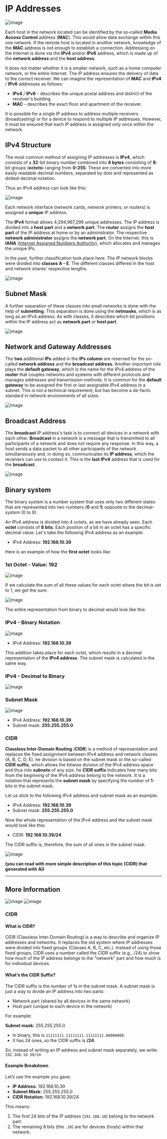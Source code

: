 # IP Addresses

![image](https://github.com/user-attachments/assets/8f02fbc9-f541-4503-95c5-15f80290e7fe)

Each host in the network located can be identified by the so-called **Media Access Control** address (**MAC**). This would allow data exchange within this one network. If the remote host is located in another network, knowledge of the **MAC** address is not enough to establish a connection. Addressing on the Internet is done via the **IPv4** and/or **IPv6** address, which is made up of the **network address** and the **host address**.

It does not matter whether it is a smaller network, such as a home computer network, or the entire Internet. The IP address ensures the delivery of data to the correct receiver. We can imagine the representation of **MAC** and **IPv4** / **IPv6** addresses as follows:

- **IPv4** / **IPv6** - describes the unique postal address and district of the receiver's building.
- **MAC** - describes the exact floor and apartment of the receiver.

It is possible for a single IP address to address multiple receivers (broadcasting) or for a device to respond to multiple IP addresses. However, it must be ensured that each IP address is assigned only once within the network.


## IPv4 Structure

The most common method of assigning IP addresses is **IPv4**, which consists of a **32**-bit binary number combined into **4 bytes** consisting of **8**-bit groups (**octets**) ranging from **0-255**. These are converted into more easily readable decimal numbers, separated by dots and represented as dotted-decimal notation.

Thus an IPv4 address can look like this:

![image](https://github.com/user-attachments/assets/334ea9cf-20b4-4607-93d0-9c6d4e8c0b4f)

Each network interface (network cards, network printers, or routers) is assigned a **unique** IP address.


The **IPv4** format allows 4,294,967,296 unique addresses. The IP address is divided into a **host part** and a **network part**. The **router** assigns the **host part** of the IP address at home or by an administrator. The respective **network administrator** assigns the **network part**. On the Internet, this is **IANA** [(Internet Assigned Numbers Authority)](https://www.iana.org/), which allocates and manages the unique IPs.

In the past, further classification took place here. The IP network blocks were divided into **classes A - E**. The different classes differed in the host and network shares' respective lengths.

![image](https://github.com/user-attachments/assets/dde16279-abf2-4a23-8346-024cd3697967)

## Subnet Mask

A further separation of these classes into small networks is done with the help of **subnetting**. This separation is done using the **netmasks**, which is as long as an IPv4 address. As with classes, it describes which bit positions within the IP address act as **network part** or **host part**.

![image](https://github.com/user-attachments/assets/3bd8ab9b-0390-45a1-9c78-3752a2fd13e4)

## Network and Gateway Addresses

The **two** additional **IPs** added in the **IPs column** are reserved for the so-called **network address** and the **broadcast address**. Another important role plays the **default gateway**, which is the name for the IPv4 address of the **router** that couples networks and systems with different protocols and manages addresses and transmission methods. It is common for the **default gateway** to be assigned the first or last assignable IPv4 address in a subnet. This is not a technical requirement, but has become a de-facto standard in network environments of all sizes.

![image](https://github.com/user-attachments/assets/334d9561-5166-478b-8781-dc6a4d8d1770)

## Broadcast Address

The **broadcast** IP address's task is to connect all devices in a network with each other. **Broadcast** in a network is a message that is transmitted to all participants of a network and does not require any response. In this way, a host sends a data packet to all other participants of the network simultaneously and, in doing so, communicates its **IP address**, which the receivers can use to contact it. This is the **last IPv4** address that is used for the **broadcast**.

![image](https://github.com/user-attachments/assets/5d0bd1d0-1668-498c-ab2a-5b184df72006)

## Binary system

The binary system is a number system that uses only two different states that are represented into two numbers (**0** and **1**) opposite to the decimal-system (0 to 9).

An IPv4 address is divided into 4 octets, as we have already seen. Each **octet** consists of **8 bits**. Each position of a bit in an octet has a specific decimal value. Let's take the following IPv4 address as an example:

- IPv4 Address: **192.168.10.39**

Here is an example of how the **first octet** looks like:

### 1st Octet - Value: 192

![image](https://github.com/user-attachments/assets/eeb5b750-49e5-4c6c-aaee-2dfb9dce7bd4)

If we calculate the sum of all these values for each octet where the bit is set to 1, we get the sum:

![image](https://github.com/user-attachments/assets/a00ca544-6c45-4775-9fec-8a03162df9c4)

The entire representation from binary to decimal would look like this:

### IPv4 - Binary Notation

![image](https://github.com/user-attachments/assets/327a9ae7-d3d4-4888-a592-af692d0b15f3)

- IPv4 Address: **192.168.10.39**

This addition takes place for each octet, which results in a decimal representation of the **IPv4 address**. The subnet mask is calculated in the same way.

### IPv4 - Decimal to Binary

![image](https://github.com/user-attachments/assets/9df5dfcb-7052-4ff6-b4a2-ecd6dbfc3fd5)

### Subnet Mask

![image](https://github.com/user-attachments/assets/0ba343eb-b1c3-4e7e-aa61-9c1bd3ffca4a)

- IPv4 Address: **192.168.10.39**
- Subnet mask: **255.255.255.0**

### CIDR

**Classless Inter-Domain Routing** (**CIDR**) is a method of representation and replaces the fixed assignment between IPv4 address and network classes (A, B, C, D, E). he division is based on the subnet mask or the so-called **CIDR suffix**, which allows the bitwise division of the IPv4 address space and thus into **subnets** of any size. he **CIDR suffix** indicates how many bits from the beginning of the IPv4 address belong to the network. It is a notation that represents the **subnet mask** by specifying the number of **1**-bits in the subnet mask.

Let us stick to the following IPv4 address and subnet mask as an example:

- IPv4 Address: **192.168.10.39**
- Subnet mask: **255.255.255.0**

Now the whole representation of the IPv4 address and the subnet mask would look like this:

- CIDR: **192.168.10.39/24**

The CIDR suffix is, therefore, the sum of all ones in the subnet mask.

![image](https://github.com/user-attachments/assets/892b9a3e-8b80-43d9-9276-d605acf799b1)

**(you can read with more simple description of this topic (CIDR) that generated with AI)**

---
## More Information

![image](https://github.com/user-attachments/assets/d5addb2e-2af9-4fde-a069-16b1f43bc24e)
![image](https://github.com/user-attachments/assets/ec4b8467-1470-447d-a679-11ed75f212e0)


### CIDR
#### What is CIDR?
CIDR (Classless Inter-Domain Routing) is a way to describe and organize IP addresses and networks. It replaces the old system where IP addresses were divided into fixed groups (Classes A, B, C, etc.).
Instead of using those fixed groups, CIDR uses a number called the CIDR suffix (e.g., /24) to show how much of the IP address belongs to the "network" part and how much is for individual devices.

#### What’s the CIDR Suffix?
The CIDR suffix is the number of 1s in the subnet mask.
A subnet mask is just a way to divide an IP address into two parts:

- Network part (shared by all devices in the same network)
- Host part (unique to each device in the network)

For example:

**Subnet mask:** 255.255.255.0

- In binary, this is `11111111.11111111.11111111.00000000`.
- It has 24 ones, so the CIDR suffix is **/24**.

So, instead of writing an IP address and subnet mask separately, we write:
`192.168.10.39/24`

#### Example Breakdown

Let’s use the example you gave:
- **IP Address:** 192.168.10.39
- **Subnet Mask:** 255.255.255.0
- **CIDR Notation:** 192.168.10.39/24

This means:

1. The first 24 bits of the IP address (`192.168.10`) belong to the network part.
2. The remaining 8 bits (the `.39`) are for devices (hosts) within that network.
